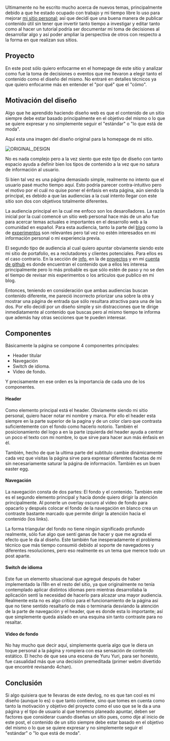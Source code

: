 Ultimamente no he escrito mucho acerca de nuevos temas, principalmente debido a que he estado ocupado con trabajo y mi tiempo libre lo uso para mejorar [mi sitio personal][1]; así que decidí que una buena manera de publicar contenido útil sin tener que invertir tanto tiempo a investigar y editar tanto como al hacer un tutorial podría ser documentar mi toma de decisiones al desarrollar algo y así poder ampliar la perspectiva de otros con respecto a la forma en que realizan sus sitios.


## Proyecto

En este post sólo quiero enfocarme en el homepage de este sitio y analizar como fue la toma de decisiones o eventos que me llevaron a elegir tanto el contenido como el diseño del mismo. No entraré en detalles técnicos ya que quiero enfocarme más en entender el "por qué" que el "cómo".


## Motivación del diseño

Algo que he aprendido haciendo diseño web es que el contenido de un sitio siempre debe estar basado principalmente en el objetivo del mismo o lo que se quiere expresar y no simplemente seguir el "estándar" o "lo que está de moda".

Aquí esta una imagen del diseño original para la homepage de mi sitio.

![ORIGINAL_DESIGN]()

No es nada complejo pero a la vez siento que este tipo de diseño con tanto espacio ayuda a definir bien los tipos de contenido a la vez que no satura de información al usuario.

Si bien tal vez es una página demasiado simple, realmente no intento que el usuario pasé mucho tiempo aquí. Esto podría parecer contra-intuitivo pero el motivo por el cuál no quise poner el énfasis en esta página, aún siendo la principal, es debido a que las audiencias a la cual intento llegar con este sitio son dos con objetivos totalmente diferentes.

La audiencia principal en la cual me enfoco son los desarolladores. La razón inicial por la cual comencé un sitio web personal hace más de un año fue para acercar temas actuales e importantes en el desarrollo web a la comunidad en español. Para esta audiencia, tanto la parte del [blog][3] como la de [experimentos][4] son relevantes pero tal vez no estén interesados en mi información personal o mi experiencia previa.

El segundo tipo de audiencia al cual quiero apuntar obviamente siendo este mi sitio de portafolio, es a reclutadores y clientes potenciales. Para ellos es el caso contrario. En la sección de [info][2], en la de [proyectos][5] y en mi [cuenta de github][6] es donde encuentran el contenido que a ellos les interesa principalmente pero lo más probable es que sólo estén de paso y no se den el tiempo de revisar mis experimentos o los artículos que publico en mi blog.

Entonces, teniendo en consideración que ambas audiencias buscan contenido diferente, me pareció incorrecto priorizar una sobre la otra y mostrar una página de entrada que sólo resultara atractiva para una de las dos. Por ello decidí por un diseño simple y sin distracciones que te dirige inmediatamente al contenido que buscas pero al mismo tiempo te informa que además hay otras secciones que te pueden interesar.

## Componentes

Básicamente la página se compone 4 componentes principales:

- Header titular
- Navegación
- Switch de idioma.
- Video de fondo.

Y precisamente en ese orden es la importancia de cada uno de los componentes.

#### Header

Como elemento principal está el header. Obviamente siendo mi sitio personal, quiero hacer notar mi nombre y marca. Por ello el header esta siempre en la parte superior de la pagina y de un color claro que contrasta suficientemente con el fondo como hacerlo notorio. También el posicionamiento del logo a en la parte izquierda del header ayuda a centrar un poco el texto con mi nombre, lo que sirve para hacer aun más énfasis en él.

También, hecho de que la ultima parte del subtitulo cambie dinámicamente cada vez que visitas la página sirve para expresar diferentes facetas de mí sin necesariamente saturar la página de información. También es un buen easter egg.


#### Navegación

La navegación consta de dos partes: El fondo y el contenido. También este es el segundo elemento principal y hacía donde quiero dirigir la atención principalmente. Al ponerle un overlay oscuro al video de fondo para opacarlo y después colocar el fondo de la navegación en blanco crea un contraste bastante marcado que permite dirigir la atención hacia el contenido (los links).

La forma triangular del fondo no tiene ningún significado profundo realmente, sólo fue algo que sentí ganas de hacer y que me agrada el efecto que le da al diseño. Este también fue inesperadamente el problema técnico que más tiempo consumió debido al soporte de navegadores y diferentes resoluciones, pero eso realmente es un tema que merece todo un post aparte.


#### Switch de idioma

Este fue un elemento situacional que agregué después de haber implementado la i18n en el resto del sitio, ya que originalmente no tenía contemplado aplicar distintos idiomas pero mientras desarrollaba la aplicación sentí la necesidad de hacerlo para alcazar una mayor audiencia. Realmente esta no es algo critico para el funcionamiento de la página así que no tiene sentido resaltarlo de más o terminaría desviando la atención de la parte de navegación y el header, que es donde esta lo importante; así que simplemente queda aislado en una esquina sin tanto contraste para no resaltar.


#### Video de fondo

No hay mucho que decir aquí, simplemente quería algo que le diera un toque personal a la página y rompiera con esa sensación de contenido estático. El hecho de que sea una escena de Yuru Yuri, para ser honesto, fue casualidad más que una decisión premeditada (primer webm divertido que encontré revisando 4chan).


## Conclusión

Si algo quisiera que te llevaras de este devlog, no es que tan cool es mi diseño (aunque lo es) o que tanto contiene, sino que tomes en cuenta como tanto la motivación y objetivo del proyecto como el uso que se le da a una página y el tipo de usuario al que tenemos planeado apuntar, deben ser factores que considerar cuando diseñas un sitio pues, como dije al inicio de este post, el contenido de un sitio siempre debe estar basado en el objetivo del mismo o lo que se quiere expresar y no simplemente seguir el "estándar" o "lo que está de moda".


 [1]: https://datyayu.xyz
 [2]: /about
 [3]: /blog
 [4]: /experiments
 [5]: /projects
 [6]: https://github.com/datyayu